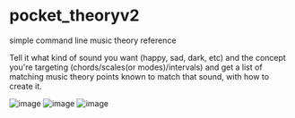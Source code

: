 # pocket_theoryv2
simple command line music theory reference

Tell it what kind of sound you want (happy, sad, dark, etc) and the concept you're targeting (chords/scales(or modes)/intervals) and get a list of matching music theory points known to match that sound, with how to create it. 

![image](https://user-images.githubusercontent.com/122572151/229929878-3caa66ce-bbf6-4ca8-a15c-58b33e8361f6.png)
![image](https://user-images.githubusercontent.com/122572151/229939009-2b757f22-2989-48fe-ba0e-e36426490eb0.png)
![image](https://user-images.githubusercontent.com/122572151/229940308-a42316db-1d55-4672-9592-309a46393c13.png)
